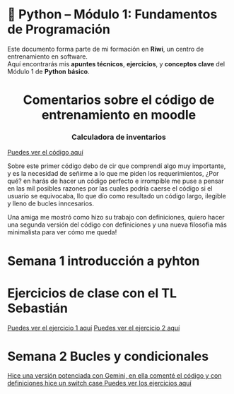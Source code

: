 # 🐍 Python – Módulo 1: Fundamentos de Programación

Este documento forma parte de mi formación en **Riwi**, un centro de entrenamiento en software.  
Aquí encontrarás mis **apuntes técnicos**, **ejercicios**, y **conceptos clave** del Módulo 1 de **Python básico**.



<h1 style="text-align: center;">Comentarios sobre el código de entrenamiento en moodle</h1>
<h3 style="text-align: center;">Calculadora de inventarios</h3>

 <a href="https://github.com/Felipehincacode/Ejerciciosdeclaseriwi/blob/main/inventario_calculadora.py"> Puedes ver el código aquí</a> 

Sobre este primer código debo de cir que comprendí algo muy importante, y es la necesidad de señirme a lo que me piden los requerimientos, ¿Por qué? en harás de hacer un código perfecto e irrompible me puse a pensar en las mil posibles razones por las cuales podría caerse el código si el usuario se equivocaba, llo que dío como resultado un código largo,  ilegible y lleno de bucles inncesarios.

Una amiga  me mostró como hizo su trabajo con definiciones, quiero hacer una segunda versión del código con definiciones y una nueva filosofia más minimalista para ver cómo me queda!


# Semana 1 introducción a pyhton
# Ejercicios de clase con el TL Sebastián 



 <a href="https://github.com/Felipehincacode/Python_modulo_1/blob/main/ejercicios_1.py"> Puedes ver el ejercicio 1  aquí</a> 
 <a href="https://github.com/Felipehincacode/Python_modulo_1/blob/main/ejercicios_2.py"> Puedes ver el ejercicio 2 aquí</a> 


# Semana 2 Bucles y condicionales

<a href="https://github.com/Felipehincacode/Python_modulo_1/blob/main/semana_2/Bucles_potenciado_IA"> Hice una versión potenciada con Gemini, en ella  comenté el código y con definiciones hice un switch case </a> 
<a href="https://github.com/Felipehincacode/Python_modulo_1/blob/main/semana_2/bucles.py"> Puedes ver los ejercicios aquí </a> 
